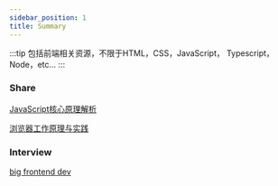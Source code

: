 ```yaml
---
sidebar_position: 1
title: Summary
---
```


:::tip
包括前端相关资源，不限于HTML，CSS，JavaScript， Typescript，Node，etc...
:::

### Share

[JavaScript核心原理解析](http://service.qbjavawa.top/time/principlesOfJavaScript.html)

[浏览器工作原理与实践](https://blog.poetries.top/browser-working-principle)

### Interview

[big frontend dev](https://bigfrontend.dev/zh)
